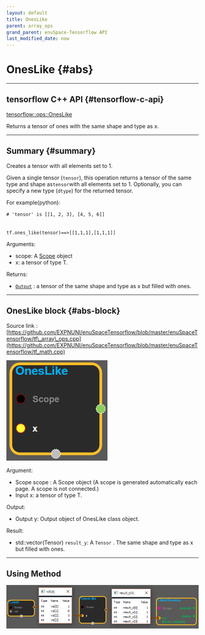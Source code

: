 ```yaml
--- 
layout: default 
title: OnesLike 
parent: array_ops 
grand_parent: enuSpace-Tensorflow API 
last_modified_date: now 
--- 
```


# OnesLike {#abs}

---

## tensorflow C++ API {#tensorflow-c-api}

[tensorflow::ops::OnesLike](https://www.tensorflow.org/api_docs/cc/class/tensorflow/ops/ones-like.html)

Returns a tensor of ones with the same shape and type as x.

---

## Summary {#summary}

Creates a tensor with all elements set to 1.

Given a single tensor \(`tensor`\), this operation returns a tensor of the same type and shape as`tensor`with all elements set to 1. Optionally, you can specify a new type \(`dtype`\) for the returned tensor.

For example\(python\):

```
# 'tensor' is [[1, 2, 3], [4, 5, 6]]


tf.ones_like(tensor)==>[[1,1,1],[1,1,1]]
```

Arguments:

* scope: A [Scope](https://www.tensorflow.org/api_docs/cc/class/tensorflow/scope.html#classtensorflow_1_1_scope) object
* x: a tensor of type T.

Returns:

* [`Output`](https://www.tensorflow.org/api_docs/cc/class/tensorflow/output.html#classtensorflow_1_1_output) : a tensor of the same shape and type as x but filled with ones.

---

## OnesLike block {#abs-block}

Source link :[https://github.com/EXPNUNI/enuSpaceTensorflow/blob/master/enuSpaceTensorflow/tf\_array\_ops.cpp](https://github.com/EXPNUNI/enuSpaceTensorflow/blob/master/enuSpaceTensorflow/tf_math.cpp)

![](../assets/array_ops/oneslike1.png)

Argument:

* Scope scope : A Scope object \(A scope is generated automatically each page. A scope is not connected.\)
* Input x: a tensor of type T.

Output:

* Output y: Output object of OnesLike class object.

Result:

* std::vector\(Tensor\) `result_y`: A `Tensor` . The same shape and type as x but filled with ones.

---

## Using Method

![](../assets/array_ops/oneslike2.png)

